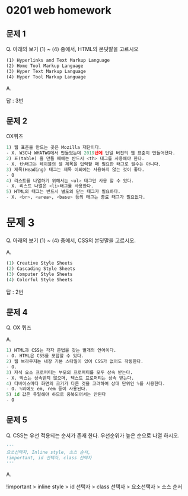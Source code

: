 # 0201 web homework

## 문제 1

Q. 아래의 보기 (1) ~ (4) 중에서, HTML의 본딧말을 고르시오

```html
(1) Hyperlinks and Text Markup Language
(2) Home Tool Markup Language
(3) Hyper Text Markup Language
(4) Hyper Tool Markup Language
```

A.

답 : 3번



## 문제 2

OX퀴즈

```python
1) 웹 표준을 만드는 곳은 Mozilla 재단이다.
- X. W3C나 WHATWG에서 만들었는데 2019년에 단일 버전의 웹 표준이 만들어졌다.
2) 표(table) 을 만들 때에는 반드시 <th> 태그를 사용해야 한다.
- X. th태그는 테이블의 셀 제목을 입력할 때 필요한 태그로 필수는 아니다.
3) 제목(Heading) 태그는 제목 이외에는 사용하지 않는 것이 좋다.
- O
4) 리스트를 나열하기 위해서는 <ul> 태그만 사용 할 수 있다.
- X. 리스트 나열은 <li>태그를 사용한다.
5) HTML의 태그는 반드시 별도의 닫는 태그가 필요하다.
- X. <br>, <area>, <base> 등의 태그는 종료 태그가 필요없다.
```



# 문제 3

Q. 아래의 보기 (1) ~ (4) 중에서, CSS의 본딧말을 고르시오.

A. 

```python
(1) Creative Style Sheets
(2) Cascading Style Sheets
(3) Computer Style Sheets
(4) Colorful Style Sheets
```

답 : 2번





## 문제 4

Q. OX 퀴즈

A.

```python
1) HTML과 CSS는 각자 문법을 갖는 별개의 언어이다.
- O. HTML은 CSS를 포함할 수 있다.
2) 웹 브라우저는 내장 기본 스타일이 있어 CSS가 없어도 작동한다.
- O.
3) 자식 요소 프로퍼티는 부모의 프로퍼티를 모두 상속 받는다.
- X. 박스는 상속받지 않으며, 텍스트 프로퍼티는 상속 받는다. 
4) 디바이스마다 화면의 크기가 다른 것을 고려하여 상대 단위인 %를 사용한다.
- O. %외에도 em, rem 등이 사용된다.
5) id 값은 유일해야 하므로 중복되어서는 안된다
- O
```



## 문제 5

Q. CSS는 우선 적용되는 순서가 존재 한다. 우선순위가 높은 순으로 나열 하시오.

```python
'''
요소선택자, Inline style, 소스 순서,
!important, id 선택자, class 선택자
'''
```

A.

!important  >  inline style  >  id 선택자  >  class 선택자  >   요소선택자  >  소스 순서






